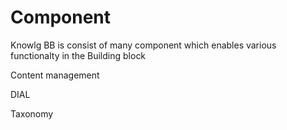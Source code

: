 # Component

Knowlg BB is consist of many component which enables various functionalty in the Building block

Content management

DIAL&#x20;

Taxonomy&#x20;

